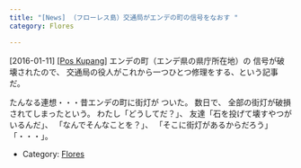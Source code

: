 ```yaml
---
title: "[News] （フローレス島）交通局がエンデの町の信号をなおす "
category: Flores

---
```


[2016-01-11] [[Pos Kupang]](http://kupang.tribunnews.com/2016/01/11/dishub-ende-perbaiki-lampu-jalan)  エンデの町（エンデ県の県庁所在地）の
信号が破壊されたので、
交通局の役人がこれから一つひとつ修理をする、という記事だ。

 たんなる連想・・・昔エンデの町に街灯が
ついた。
数日で、
全部の街灯が破損されてしまったという。
わたし「どうしてだ？」、
友達「石を投げて壊すやつがいるんだ」、
「なんでそんなことを？」、
「そこに街灯があるからだろう」
「・・・」。

- Category: [Flores](categories.html#Flores)

